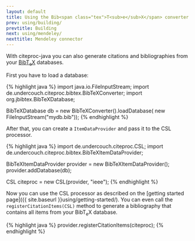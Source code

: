 ```yaml
---
layout: default
title: Using the Bib<span class="tex">T<sub>e</sub>X</span> converter
prev: using/building/
prevtitle: Building
next: using/mendeley/
nexttitle: Mendeley connector
---
```


With citeproc-java you can also generate citations and bibliographies
from your [Bib<span class="tex">T<sub>e</sub>X</span>](http://www.bibtex.org/) databases.

First you have to load a database:

{% highlight java %}
import java.io.FileInputStream;
import de.undercouch.citeproc.bibtex.BibTeXConverter;
import org.jbibtex.BibTeXDatabase;

BibTeXDatabase db = new BibTeXConverter().loadDatabase(
    new FileInputStream("mydb.bib"));
{% endhighlight %}

After that, you can create a `ItemDataProvider` and pass it to the
CSL processor.

{% highlight java %}
import de.undercouch.citeproc.CSL;
import de.undercouch.citeproc.bibtex.BibTeXItemDataProvider;

BibTeXItemDataProvider provider = new BibTeXItemDataProvider();
provider.addDatabase(db);

CSL citeproc = new CSL(provider, "ieee");
{% endhighlight %}

Now you can use the CSL processor as described on the [getting started page]({{ site.baseurl }}using/getting-started/). You can
even call the `registerCitationItems(CSL)` method to generate a
bibliography that contains all items from your Bib<span class="tex">T<sub>e</sub>X</span>
database.

{% highlight java %}
provider.registerCitationItems(citeproc);
{% endhighlight %}
